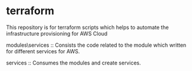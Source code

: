# terraform
This repository is for terraform scripts which helps to automate the infrastructure provisioning for AWS Cloud

modules\services :: Consists the code related to the module which written for different services for AWS.

services :: Consumes the modules and create services.